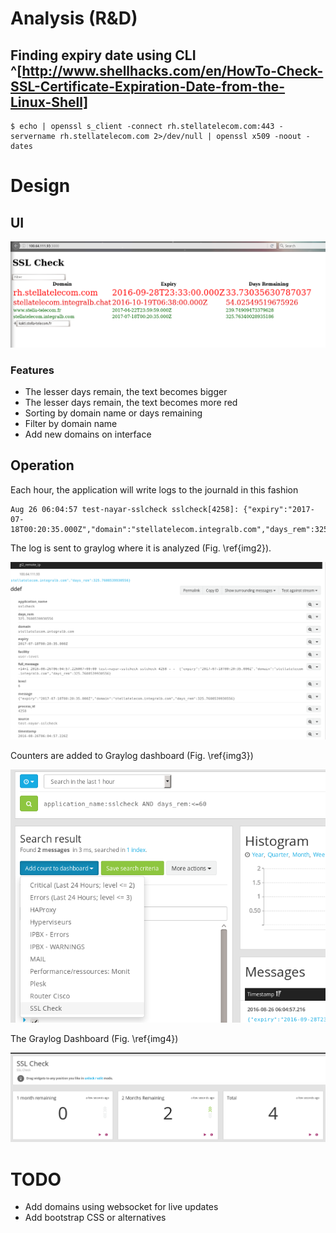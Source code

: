 # Analysis (R&D)
## Finding expiry date using CLI ^[http://www.shellhacks.com/en/HowTo-Check-SSL-Certificate-Expiration-Date-from-the-Linux-Shell]

```
$ echo | openssl s_client -connect rh.stellatelecom.com:443 -servername rh.stellatelecom.com 2>/dev/null | openssl x509 -noout -dates

```

# Design
## UI

![Main Interface](./img/dashboard.png)

### Features

- The lesser days remain, the text becomes bigger
- The lesser days remain, the text becomes more red
- Sorting by domain name or days remaining
- Filter by domain name
- Add new domains on interface

## Operation

Each hour, the application will write logs to the journald in this fashion

```
Aug 26 06:04:57 test-nayar-sslcheck sslcheck[4258]: {"expiry":"2017-07-18T00:20:35.000Z","domain":"stellatelecom.integralb.com","days_rem":325.7608539930556}
```

The log is sent to graylog where it is analyzed (Fig. \ref{img2}).

![Viewing a log on Graylog\label{img2}](./img/graylogdomain.png)

Counters are added to Graylog dashboard (Fig. \ref{img3})

![Adding a counter on Graylog dashboard\label{img3}](./img/addcounter.png)

The Graylog Dashboard (Fig. \ref{img4})

![Graylog dashboard\label{img4}](./img/graylogdashboard.png)

# TODO

- Add domains using websocket for live updates
- Add bootstrap CSS or alternatives